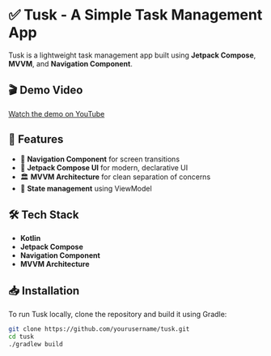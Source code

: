 # ✅ Tusk - A Simple Task Management App

Tusk is a lightweight task management app built using **Jetpack Compose**, **MVVM**, and **Navigation Component**.

## 🎬 Demo Video
[Watch the demo on YouTube](https://youtube.com/shorts/8Gm2Wd2yseY?feature=share)

## 🚀 Features
- 📌 **Navigation Component** for screen transitions  
- 🎨 **Jetpack Compose UI** for modern, declarative UI  
- 🏛 **MVVM Architecture** for clean separation of concerns  
- 🔄 **State management** using ViewModel  

## 🛠 Tech Stack
- **Kotlin**
- **Jetpack Compose**
- **Navigation Component**
- **MVVM Architecture**

## 📥 Installation
To run Tusk locally, clone the repository and build it using Gradle:

```sh
git clone https://github.com/yourusername/tusk.git
cd tusk
./gradlew build
